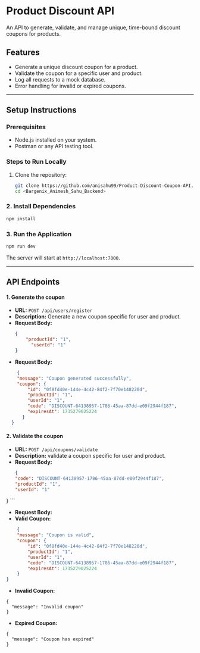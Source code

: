 # Product Discount API

An API to generate, validate, and manage unique, time-bound discount coupons for products.

## Features

- Generate a unique discount coupon for a product.
- Validate the coupon for a specific user and product.
- Log all requests to a mock database.
- Error handling for invalid or expired coupons.

---

## Setup Instructions

### Prerequisites
- Node.js installed on your system.
- Postman or any API testing tool.

### Steps to Run Locally
1. Clone the repository:
   ```bash
   git clone https://github.com/anisahu99/Product-Discount-Coupon-API.git
   cd <Bargenix_Animesh_Sahu_Backend>

### 2. Install Dependencies

```bash
npm install
```

### 3. Run the Application

```bash
npm run dev
```

The server will start at `http://localhost:7000`.

---

## API Endpoints

#### 1. **Generate the coupon**
- **URL:** `POST /api/users/register`
- **Description:** Generate a new coupon specific for user and product.
- **Request Body:**
    ```json
    {
        "productId": "1",
          "userId": "1"
    }
    ```
- **Request Body:**
```json
    {
    "message": "Coupon generated successfully",
    "coupon": {
        "id": "0f8fd40e-144e-4c42-84f2-7f70e148220d",
        "productId": "1",
        "userId": "1",
        "code": "DISCOUNT-64138957-1786-45aa-87dd-e09f2944f187",
        "expiresAt": 1735279025224
      }
  }
  ```

#### 2. **Validate the coupon**
- **URL:** `POST /api/coupons/validate`
- **Description:** validate a coupon specific for user and product.
- **Request Body:**
    ```json
    {
  "code": "DISCOUNT-64138957-1786-45aa-87dd-e09f2944f187",
  "productId": "1",
  "userId": "1"
}
    ```
- **Request Body:**
- **Valid Coupon:**
```json
    {
    "message": "Coupon is valid",
    "coupon": {
        "id": "0f8fd40e-144e-4c42-84f2-7f70e148220d",
        "productId": "1",
        "userId": "1",
        "code": "DISCOUNT-64138957-1786-45aa-87dd-e09f2944f187",
        "expiresAt": 1735279025224
    }
}
 ```
- **Invalid Coupon:**
```
{
  "message": "Invalid coupon"
}
  ```
- **Expired Coupon:**
```
{
  "message": "Coupon has expired"
}
  ```

